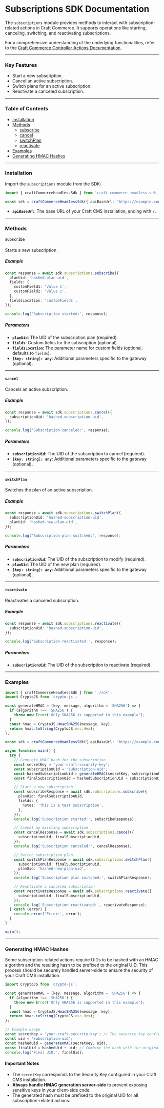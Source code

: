 # Subscriptions SDK Documentation

The `subscriptions` module provides methods to interact with subscription-related actions in Craft Commerce. It supports operations like starting, canceling, switching, and reactivating subscriptions.

For a comprehensive understanding of the underlying functionalities, refer to the [Craft Commerce Controller Actions Documentation](https://craftcms.com/docs/commerce/5.x/reference/controller-actions.html).

---

### Key Features

- Start a new subscription.
- Cancel an active subscription.
- Switch plans for an active subscription.
- Reactivate a canceled subscription.

---

### Table of Contents

- [Installation](#installation)
- [Methods](#methods)
  - [subscribe](#subscribe)
  - [cancel](#cancel)
  - [switchPlan](#switchplan)
  - [reactivate](#reactivate)
- [Examples](#examples)
- [Generating HMAC Hashes](#generating-hmac-hashes)

---

### Installation

Import the `subscriptions` module from the SDK:

```typescript
import { craftCommerceHeadlessSdk } from 'craft-commerce-headless-sdk';

const sdk = craftCommerceHeadlessSdk({ apiBaseUrl: 'https://example.com/' });
```

- **`apiBaseUrl`**: The base URL of your Craft CMS installation, ending with `/`.

---

### Methods

#### `subscribe`

Starts a new subscription.

##### Example

```typescript
const response = await sdk.subscriptions.subscribe({
  planUid: 'hashed-plan-uid',
  fields: {
    customField1: 'Value 1',
    customField2: 'Value 2',
  },
  fieldsLocation: 'customFields',
});

console.log('Subscription started:', response);
```

##### Parameters

- **`planUid`**: The UID of the subscription plan (required).
- **`fields`**: Custom fields for the subscription (optional).
- **`fieldsLocation`**: The parameter name for custom fields (optional, defaults to `fields`).
- **`[key: string]: any`**: Additional parameters specific to the gateway (optional).

---

#### `cancel`

Cancels an active subscription.

##### Example

```typescript
const response = await sdk.subscriptions.cancel({
  subscriptionUid: 'hashed-subscription-uid',
});

console.log('Subscription canceled:', response);
```

##### Parameters

- **`subscriptionUid`**: The UID of the subscription to cancel (required).
- **`[key: string]: any`**: Additional parameters specific to the gateway (optional).

---

#### `switchPlan`

Switches the plan of an active subscription.

##### Example

```typescript
const response = await sdk.subscriptions.switchPlan({
  subscriptionUid: 'hashed-subscription-uid',
  planUid: 'hashed-new-plan-uid',
});

console.log('Subscription plan switched:', response);
```

##### Parameters

- **`subscriptionUid`**: The UID of the subscription to modify (required).
- **`planUid`**: The UID of the new plan (required).
- **`[key: string]: any`**: Additional parameters specific to the gateway (optional).

---

#### `reactivate`

Reactivates a canceled subscription.

##### Example

```typescript
const response = await sdk.subscriptions.reactivate({
  subscriptionUid: 'hashed-subscription-uid',
});

console.log('Subscription reactivated:', response);
```

##### Parameters

- **`subscriptionUid`**: The UID of the subscription to reactivate (required).

---

### Examples

```typescript
import { craftCommerceHeadlessSdk } from './sdk';
import CryptoJS from 'crypto-js';

const generateHMAC = (key, message, algorithm = 'SHA256') => {
  if (algorithm !== 'SHA256') {
    throw new Error('Only SHA256 is supported in this example');
  }
  const hmac = CryptoJS.HmacSHA256(message, key);
  return hmac.toString(CryptoJS.enc.Hex);
};

const sdk = craftCommerceHeadlessSdk({ apiBaseUrl: 'https://example.com/' });

async function main() {
  try {
    // Generate HMAC hash for the subscription
    const secretKey = 'your-craft-security-key';
    const subscriptionUid = 'subscription-uid';
    const hashedSubscriptionUid = generateHMAC(secretKey, subscriptionUid);
    const finalSubscriptionUid = hashedSubscriptionUid + subscriptionUid;

    // Start a new subscription
    const subscribeResponse = await sdk.subscriptions.subscribe({
      planUid: finalSubscriptionUid,
      fields: {
        notes: 'This is a test subscription',
      },
    });
    console.log('Subscription started:', subscribeResponse);

    // Cancel an existing subscription
    const cancelResponse = await sdk.subscriptions.cancel({
      subscriptionUid: finalSubscriptionUid,
    });
    console.log('Subscription canceled:', cancelResponse);

    // Switch subscription plan
    const switchPlanResponse = await sdk.subscriptions.switchPlan({
      subscriptionUid: finalSubscriptionUid,
      planUid: 'hashed-new-plan-uid',
    });
    console.log('Subscription plan switched:', switchPlanResponse);

    // Reactivate a canceled subscription
    const reactivateResponse = await sdk.subscriptions.reactivate({
      subscriptionUid: finalSubscriptionUid,
    });
    console.log('Subscription reactivated:', reactivateResponse);
  } catch (error) {
    console.error('Error:', error);
  }
}

main();
```

---

### Generating HMAC Hashes

Some subscription-related actions require UIDs to be hashed with an HMAC algorithm and the resulting hash to be prefixed to the original UID. This process should be securely handled server-side to ensure the security of your Craft CMS installation.

```typescript
import CryptoJS from 'crypto-js';

const generateHMAC = (key, message, algorithm = 'SHA256') => {
  if (algorithm !== 'SHA256') {
    throw new Error('Only SHA256 is supported in this example');
  }
  const hmac = CryptoJS.HmacSHA256(message, key);
  return hmac.toString(CryptoJS.enc.Hex);
};

// Example usage
const secretKey = 'your-craft-security-key'; // The security key configured in Craft CMS
const uid = 'subscription-uid';
const hashedUid = generateHMAC(secretKey, uid);
const finalUid = hashedUid + uid; // Combine the hash with the original UID
console.log('Final UID:', finalUid);
```

#### Important Notes

- The `secretKey` corresponds to the Security Key configured in your Craft CMS installation.
- **Always handle HMAC generation server-side** to prevent exposing sensitive keys in your client-side code.
- The generated hash must be prefixed to the original UID for all subscription-related actions.
